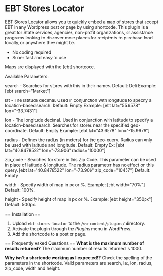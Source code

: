 # EBT Stores Locator

EBT Stores Locator allows you to quickly embed a map of stores that accept EBT in any Wordpress post or page by using shortcode. 
This plugin is a great for State services, agencies, non-profit organizations, or assistance programs looking to discover more places for recipients to purchase food locally, or anywhere they might be.

* No coding required
* Super fast and easy to use
 
Maps are displayed with the [ebt] shortcode.

Available Parameters:

search - Searches for stores with this in their names. 
Default: Deli
Example: [ebt search="Market"]

lat - The latitude decimal. Used in conjunction with longitude to specify a location-based search. 
Default: Empty
Example: [ebt lat="55.6578" lon="-33.7431"]

lon - The longitude decimal. Used in conjunction with latitude to specify a location-based search. Searches for stores near the specified geo-coordinate. 
Default: Empty 
Example: [ebt lat="43.6578" lon="-15.9679"]

radius - Defines the radius (in meters) for the geo-query. Radius can only be used with latitude and longitude. 
Default: Empty
Ex: [ebt lat="40.8478522" lon="-73.906" radius="10000"]

zip_code - Searches for store in this Zip Code. This parameter can be used in place of latitude & longitude. The radius parameter has no effect on this query. 
[ebt lat="40.8478522" lon="-73.906" zip_code="10457"]
Default: Empty

width - Specify width of map in px or %. 
Example: [ebt width="70%"]
Default: 100%. 

height - Specify height of map in px or %. 
Example: [ebt height="350px"]
Default: 500px.

== Installation ==

1. Upload `ebt-stores-locator` to the `/wp-content/plugins/` directory.
2. Activate the plugin through the *Plugins* menu in WordPress.
3. Add the shortcode to a post or page.

== Frequently Asked Questions ==
**What is the maximum number of results returned?**
The maximum number of results returned is 1000.

**Why isn't a shortcode working as I expected!?**
Check the spelling of the parameters in the shortcode. Valid parameters are search, lat, lon, radius, zip_code, width and height.
